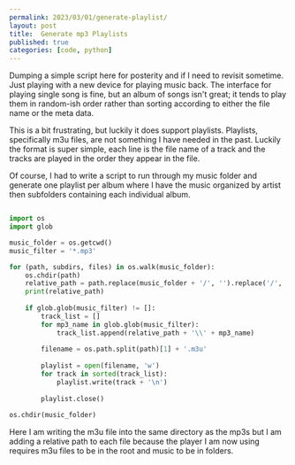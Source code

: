 ```yaml
---
permalink: 2023/03/01/generate-playlist/
layout: post
title:  Generate mp3 Playlists
published: true
categories: [code, python]
---
```


Dumping a simple script here for posterity and if I need to revisit sometime. Just playing with a new device for 
playing music back. The interface for playing single song is fine, but an album of songs isn't great; it tends to 
play them in random-ish order rather than sorting according to either the file name or the meta data. 

This is a bit frustrating, but luckily it does support playlists. Playlists, specifically m3u files, are not something 
I have needed in the past. Luckily the format is super simple, each line is the file name of a track and the tracks 
are played in the order they appear in the file. 

Of course, I had to write a script to run through my music folder and generate one playlist per album where I have the music 
organized by artist then subfolders containing each individual album. 

```python

import os
import glob 

music_folder = os.getcwd()
music_filter = '*.mp3'

for (path, subdirs, files) in os.walk(music_folder):
    os.chdir(path)
    relative_path = path.replace(music_folder + '/', '').replace('/', '\\') 
    print(relative_path)
    
    if glob.glob(music_filter) != []:
        track_list = []
        for mp3_name in glob.glob(music_filter):
            track_list.append(relative_path + '\\' + mp3_name)
        
        filename = os.path.split(path)[1] + '.m3u'
        
        playlist = open(filename, 'w')
        for track in sorted(track_list):
            playlist.write(track + '\n')
            
        playlist.close()
    
os.chdir(music_folder)

```

Here I am writing the m3u file into the same directory as the mp3s but I am adding a relative path to each file because 
the player I am now using requires m3u files to be in the root and music to be in folders. 


